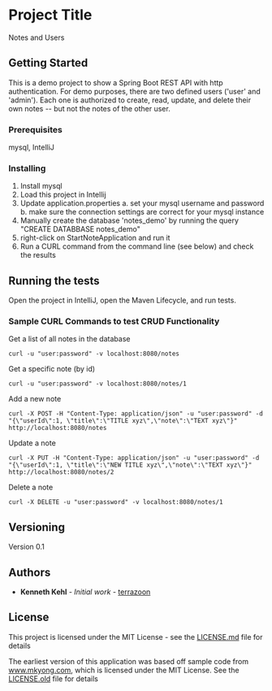 # Project Title

Notes and Users

## Getting Started

This is a demo project to show a Spring Boot REST API with http authentication.  For demo purposes,
there are two defined users ('user' and 'admin').  Each one is authorized to create, read, update,
and delete their own notes -- but not the notes of the other user.

### Prerequisites

mysql, IntelliJ

### Installing

1. Install mysql
2. Load this project in Intellij
3. Update application.properties
    a. set your mysql username and password
    b. make sure the connection settings are correct for your mysql instance
4. Manually create the database 'notes_demo' by running the query "CREATE DATABBASE notes_demo"
5. right-click on StartNoteApplication and run it
6. Run a CURL command from the command line (see below) and check the results

## Running the tests

Open the project in IntelliJ, open the Maven Lifecycle, and run tests.

### Sample CURL Commands to test CRUD Functionality

Get a list of all notes in the database
```
curl -u "user:password" -v localhost:8080/notes
```

Get a specific note (by id)
```
curl -u "user:password" -v localhost:8080/notes/1
```

Add a new note

```
curl -X POST -H "Content-Type: application/json" -u "user:password" -d "{\"userId\":1, \"title\":\"TITLE xyz\",\"note\":\"TEXT xyz\"}" http://localhost:8080/notes
```

Update a note
```
curl -X PUT -H "Content-Type: application/json" -u "user:password" -d "{\"userId\":1, \"title\":\"NEW TITLE xyz\",\"note\":\"TEXT xyz\"}" http://localhost:8080/notes/2
```

Delete a note

```
curl -X DELETE -u "user:password" -v localhost:8080/notes/1
```

## Versioning

Version 0.1

## Authors

* **Kenneth Kehl** - *Initial work* - [terrazoon](https://github.com/terrazoon)

## License

This project is licensed under the MIT License - see the [LICENSE.md](LICENSE.md) file for details

The earliest version of this application was based off sample code from www.mkyong.com, which is licensed under the MIT License.  See the [LICENSE.old](LICENSE.old) file for details